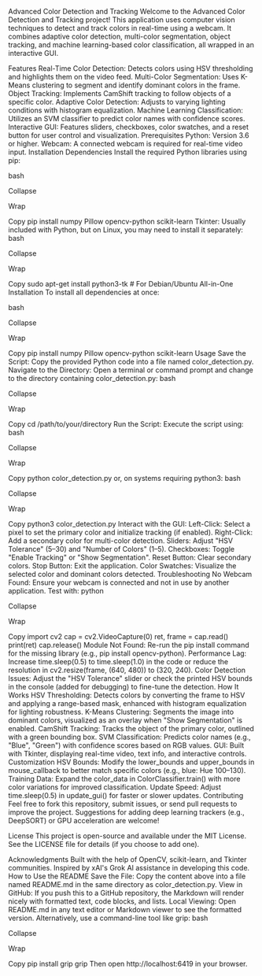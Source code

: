 Advanced Color Detection and Tracking
Welcome to the Advanced Color Detection and Tracking project! This application uses computer vision techniques to detect and track colors in real-time using a webcam. It combines adaptive color detection, multi-color segmentation, object tracking, and machine learning-based color classification, all wrapped in an interactive GUI.

Features
Real-Time Color Detection: Detects colors using HSV thresholding and highlights them on the video feed.
Multi-Color Segmentation: Uses K-Means clustering to segment and identify dominant colors in the frame.
Object Tracking: Implements CamShift tracking to follow objects of a specific color.
Adaptive Color Detection: Adjusts to varying lighting conditions with histogram equalization.
Machine Learning Classification: Utilizes an SVM classifier to predict color names with confidence scores.
Interactive GUI: Features sliders, checkboxes, color swatches, and a reset button for user control and visualization.
Prerequisites
Python: Version 3.6 or higher.
Webcam: A connected webcam is required for real-time video input.
Installation
Dependencies
Install the required Python libraries using pip:

bash

Collapse

Wrap

Copy
pip install numpy Pillow opencv-python scikit-learn
Tkinter: Usually included with Python, but on Linux, you may need to install it separately:
bash

Collapse

Wrap

Copy
sudo apt-get install python3-tk  # For Debian/Ubuntu
All-in-One Installation
To install all dependencies at once:

bash

Collapse

Wrap

Copy
pip install numpy Pillow opencv-python scikit-learn
Usage
Save the Script:
Copy the provided Python code into a file named color_detection.py.
Navigate to the Directory:
Open a terminal or command prompt and change to the directory containing color_detection.py:
bash

Collapse

Wrap

Copy
cd /path/to/your/directory
Run the Script:
Execute the script using:
bash

Collapse

Wrap

Copy
python color_detection.py
or, on systems requiring python3:
bash

Collapse

Wrap

Copy
python3 color_detection.py
Interact with the GUI:
Left-Click: Select a pixel to set the primary color and initialize tracking (if enabled).
Right-Click: Add a secondary color for multi-color detection.
Sliders: Adjust "HSV Tolerance" (5–30) and "Number of Colors" (1–5).
Checkboxes: Toggle "Enable Tracking" or "Show Segmentation".
Reset Button: Clear secondary colors.
Stop Button: Exit the application.
Color Swatches: Visualize the selected color and dominant colors detected.
Troubleshooting
No Webcam Found: Ensure your webcam is connected and not in use by another application. Test with:
python

Collapse

Wrap

Copy
import cv2
cap = cv2.VideoCapture(0)
ret, frame = cap.read()
print(ret)
cap.release()
Module Not Found: Re-run the pip install command for the missing library (e.g., pip install opencv-python).
Performance Lag: Increase time.sleep(0.5) to time.sleep(1.0) in the code or reduce the resolution in cv2.resize(frame, (640, 480)) to (320, 240).
Color Detection Issues: Adjust the "HSV Tolerance" slider or check the printed HSV bounds in the console (added for debugging) to fine-tune the detection.
How It Works
HSV Thresholding: Detects colors by converting the frame to HSV and applying a range-based mask, enhanced with histogram equalization for lighting robustness.
K-Means Clustering: Segments the image into dominant colors, visualized as an overlay when "Show Segmentation" is enabled.
CamShift Tracking: Tracks the object of the primary color, outlined with a green bounding box.
SVM Classification: Predicts color names (e.g., "Blue", "Green") with confidence scores based on RGB values.
GUI: Built with Tkinter, displaying real-time video, text info, and interactive controls.
Customization
HSV Bounds: Modify the lower_bounds and upper_bounds in mouse_callback to better match specific colors (e.g., blue: Hue 100–130).
Training Data: Expand the color_data in ColorClassifier.train() with more color variations for improved classification.
Update Speed: Adjust time.sleep(0.5) in update_gui() for faster or slower updates.
Contributing
Feel free to fork this repository, submit issues, or send pull requests to improve the project. Suggestions for adding deep learning trackers (e.g., DeepSORT) or GPU acceleration are welcome!

License
This project is open-source and available under the MIT License. See the LICENSE file for details (if you choose to add one).

Acknowledgments
Built with the help of OpenCV, scikit-learn, and Tkinter communities.
Inspired by xAI's Grok AI assistance in developing this code.
How to Use the README
Save the File:
Copy the content above into a file named README.md in the same directory as color_detection.py.
View in GitHub:
If you push this to a GitHub repository, the Markdown will render nicely with formatted text, code blocks, and lists.
Local Viewing:
Open README.md in any text editor or Markdown viewer to see the formatted version. Alternatively, use a command-line tool like grip:
bash

Collapse

Wrap

Copy
pip install grip
grip
Then open http://localhost:6419 in your browser.
